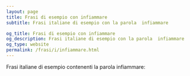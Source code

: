 ```yaml
---
layout: page
title: Frasi di esempio con infiammare 
subtitle: Frasi italiane di esempio con la parola  infiammare

og_title: Frasi di esempio con infiammare 
og_description: Frasi italiane di esempio con la parola  infiammare
og_type: website
permalink: /frasi/i/infiammare.html
---
```


Frasi italiane di esempio contenenti la parola infiammare:


